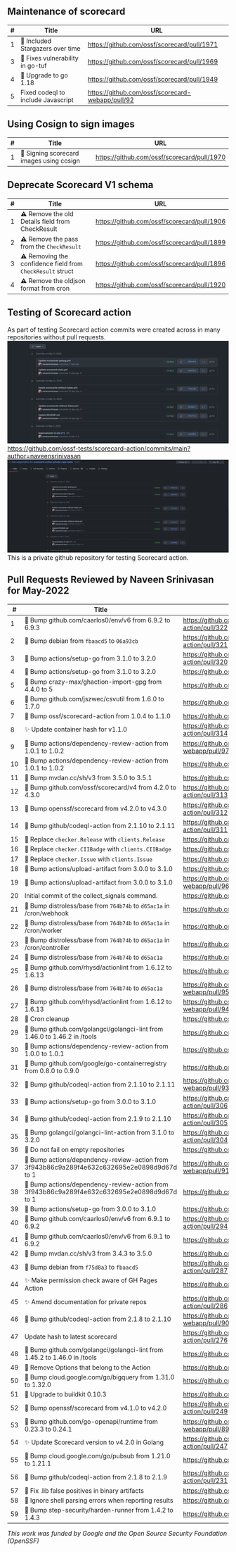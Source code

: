 ## Maintenance of scorecard
| #   | Title                                    | URL                                              |
|-----|------------------------------------------|--------------------------------------------------|
| 1   | :seedling: Included Stargazers over time | https://github.com/ossf/scorecard/pull/1971      |
| 3   | :seedling: Fixes vulnerability in go-tuf | https://github.com/ossf/scorecard/pull/1969      |
| 4   | :seedling: Upgrade to go 1.18            | https://github.com/ossf/scorecard/pull/1949      |
| 5   | Fixed codeql to include Javascript       | https://github.com/ossf/scorecard-webapp/pull/92 |

## Using Cosign to sign images
| #   | Title                                    | URL                                         |
|-----|------------------------------------------|---------------------------------------------|
| 1   | 🌱 Signing scorecard images using cosign | https://github.com/ossf/scorecard/pull/1970 |

## Deprecate Scorecard V1 schema
| #   | Title                                                             | URL                                         |
|-----|-------------------------------------------------------------------|---------------------------------------------|
| 1   | ⚠️  Remove the old Details field from CheckResult                 | https://github.com/ossf/scorecard/pull/1906 |
| 2   | :warning: Remove the pass from the `CheckResult`                  | https://github.com/ossf/scorecard/pull/1899 |
| 3   | :warning: Removing the confidence field from `CheckResult` struct | https://github.com/ossf/scorecard/pull/1896 |
| 4   | :warning: Remove the oldjson format from cron                     | https://github.com/ossf/scorecard/pull/1920 |


## Testing of Scorecard action 
As part of testing Scorecard action commits were created across in many repositories without pull requests.
![Commits](images/tests-for-scorecard-action-05-2022.jpg) https://github.com/ossf-tests/scorecard-action/commits/main?author=naveensrinivasan
![Commits](images/test-organization-ls-05-2022.jpg) This is a private github repository for testing Scorecard action.


## Pull Requests Reviewed by Naveen Srinivasan for May-2022
| #   | Title                                                                                               | URL                                                |
|-----|-----------------------------------------------------------------------------------------------------|----------------------------------------------------|
| 1   | :seedling: Bump github.com/caarlos0/env/v6 from 6.9.2 to 6.9.3                                      | https://github.com/ossf/scorecard-action/pull/322  |
| 2   | :seedling: Bump debian from `fbaacd5` to `06a93cb`                                                  | https://github.com/ossf/scorecard-action/pull/321  |
| 3   | :seedling: Bump actions/setup-go from 3.1.0 to 3.2.0                                                | https://github.com/ossf/scorecard-action/pull/320  |
| 4   | :seedling: Bump actions/setup-go from 3.1.0 to 3.2.0                                                | https://github.com/ossf/scorecard/pull/1968        |
| 5   | :seedling: Bump crazy-max/ghaction-import-gpg from 4.4.0 to 5                                       | https://github.com/ossf/scorecard/pull/1967        |
| 6   | :seedling: Bump github.com/jszwec/csvutil from 1.6.0 to 1.7.0                                       | https://github.com/ossf/scorecard/pull/1966        |
| 7   | :seedling: Bump ossf/scorecard-action from 1.0.4 to 1.1.0                                           | https://github.com/ossf/scorecard/pull/1963        |
| 8   | ✨ Update container hash for v1.1.0                                                                  | https://github.com/ossf/scorecard-action/pull/314  |
| 9   | :seedling: Bump actions/dependency-review-action from 1.0.1 to 1.0.2                                | https://github.com/ossf/scorecard-webapp/pull/97   |
| 10  | :seedling: Bump actions/dependency-review-action from 1.0.1 to 1.0.2                                | https://github.com/ossf/scorecard/pull/1952        |
| 11  | :seedling: Bump mvdan.cc/sh/v3 from 3.5.0 to 3.5.1                                                  | https://github.com/ossf/scorecard/pull/1951        |
| 12  | :seedling: Bump github.com/ossf/scorecard/v4 from 4.2.0 to 4.3.0                                    | https://github.com/ossf/scorecard-action/pull/313  |
| 13  | :seedling: Bump openssf/scorecard from v4.2.0 to v4.3.0                                             | https://github.com/ossf/scorecard-action/pull/312  |
| 14  | :seedling: Bump github/codeql-action from 2.1.10 to 2.1.11                                          | https://github.com/ossf/scorecard-action/pull/311  |
| 15  | 🌱 Replace `checker.Release` with `clients.Release`                                                 | https://github.com/ossf/scorecard/pull/1946        |
| 16  | 🌱 Replace `checker.CIIBadge` with `clients.CIIBadge`                                               | https://github.com/ossf/scorecard/pull/1945        |
| 17  | 🌱 Replace `checker.Issue` with `clients.Issue`                                                     | https://github.com/ossf/scorecard/pull/1944        |
| 18  | :seedling: Bump actions/upload-artifact from 3.0.0 to 3.1.0                                         | https://github.com/ossf/scorecard/pull/1941        |
| 19  | :seedling: Bump actions/upload-artifact from 3.0.0 to 3.1.0                                         | https://github.com/ossf/scorecard-webapp/pull/96   |
| 20  | Initial commit of the collect_signals command.                                                      | https://github.com/ossf/criticality_score/pull/120 |
| 21  | :seedling: Bump distroless/base from `764b74b` to `d65ac1a` in /cron/webhook                        | https://github.com/ossf/scorecard/pull/1931        |
| 22  | :seedling: Bump distroless/base from `764b74b` to `d65ac1a` in /cron/worker                         | https://github.com/ossf/scorecard/pull/1930        |
| 23  | :seedling: Bump distroless/base from `764b74b` to `d65ac1a` in /cron/controller                     | https://github.com/ossf/scorecard/pull/1929        |
| 24  | :seedling: Bump distroless/base from `764b74b` to `d65ac1a`                                         | https://github.com/ossf/scorecard/pull/1928        |
| 25  | :seedling: Bump github.com/rhysd/actionlint from 1.6.12 to 1.6.13                                   | https://github.com/ossf/scorecard/pull/1927        |
| 26  | :seedling: Bump distroless/base from `764b74b` to `d65ac1a`                                         | https://github.com/ossf/scorecard-webapp/pull/95   |
| 27  | :seedling: Bump github.com/rhysd/actionlint from 1.6.12 to 1.6.13                                   | https://github.com/ossf/scorecard-webapp/pull/94   |
| 28  | 🌱 Cron cleanup                                                                                     | https://github.com/ossf/scorecard/pull/1925        |
| 29  | :seedling: Bump github.com/golangci/golangci-lint from 1.46.0 to 1.46.2 in /tools                   | https://github.com/ossf/scorecard/pull/1924        |
| 30  | :seedling: Bump actions/dependency-review-action from 1.0.0 to 1.0.1                                | https://github.com/ossf/scorecard/pull/1923        |
| 31  | :seedling: Bump github.com/google/go-containerregistry from 0.8.0 to 0.9.0                          | https://github.com/ossf/scorecard/pull/1922        |
| 32  | :seedling: Bump github/codeql-action from 2.1.10 to 2.1.11                                          | https://github.com/ossf/scorecard-webapp/pull/93   |
| 33  | :seedling: Bump actions/setup-go from 3.0.0 to 3.1.0                                                | https://github.com/ossf/scorecard-action/pull/306  |
| 34  | :seedling: Bump github/codeql-action from 2.1.9 to 2.1.10                                           | https://github.com/ossf/scorecard-action/pull/305  |
| 35  | :seedling: Bump golangci/golangci-lint-action from 3.1.0 to 3.2.0                                   | https://github.com/ossf/scorecard-action/pull/304  |
| 36  | 🐛 Do not fail on empty repositories                                                                | https://github.com/ossf/scorecard/pull/1914        |
| 37  | :seedling: Bump actions/dependency-review-action from 3f943b86c9a289f4e632c632695e2e0898d9d67d to 1 | https://github.com/ossf/scorecard-webapp/pull/91   |
| 38  | :seedling: Bump actions/dependency-review-action from 3f943b86c9a289f4e632c632695e2e0898d9d67d to 1 | https://github.com/ossf/scorecard/pull/1910        |
| 39  | :seedling: Bump actions/setup-go from 3.0.0 to 3.1.0                                                | https://github.com/ossf/scorecard/pull/1909        |
| 40  | :seedling: Bump github.com/caarlos0/env/v6 from 6.9.1 to 6.9.2                                      | https://github.com/ossf/scorecard-action/pull/294  |
| 41  | :seedling: Bump github.com/caarlos0/env/v6 from 6.9.1 to 6.9.2                                      | https://github.com/ossf/scorecard/pull/1905        |
| 42  | :seedling: Bump mvdan.cc/sh/v3 from 3.4.3 to 3.5.0                                                  | https://github.com/ossf/scorecard/pull/1904        |
| 43  | :seedling: Bump debian from `f75d8a3` to `fbaacd5`                                                  | https://github.com/ossf/scorecard-action/pull/287  |
| 44  | ✨ Make permission check aware of GH Pages Action                                                    | https://github.com/ossf/scorecard/pull/1902        |
| 45  | ✨ Amend documentation for private repos                                                             | https://github.com/ossf/scorecard-action/pull/286  |
| 46  | :seedling: Bump github/codeql-action from 2.1.8 to 2.1.10                                           | https://github.com/ossf/scorecard-webapp/pull/90   |
| 47  | Update hash to latest scorecard                                                                     | https://github.com/ossf/scorecard-action/pull/276  |
| 48  | :seedling: Bump github.com/golangci/golangci-lint from 1.45.2 to 1.46.0 in /tools                   | https://github.com/ossf/scorecard/pull/1900        |
| 49  | 🐛 Remove Options that belong to the Action                                                         | https://github.com/ossf/scorecard/pull/1898        |
| 50  | :seedling: Bump cloud.google.com/go/bigquery from 1.31.0 to 1.32.0                                  | https://github.com/ossf/scorecard/pull/1893        |
| 51  | :seedling: Upgrade to buildkit 0.10.3                                                               | https://github.com/ossf/scorecard/pull/1892        |
| 52  | :seedling: Bump openssf/scorecard from v4.1.0 to v4.2.0                                             | https://github.com/ossf/scorecard-action/pull/249  |
| 53  | :seedling: Bump github.com/go-openapi/runtime from 0.23.3 to 0.24.1                                 | https://github.com/ossf/scorecard-webapp/pull/89   |
| 54  | ✨ Update Scorecard version to v4.2.0 in Golang                                                      | https://github.com/ossf/scorecard-action/pull/247  |
| 55  | :seedling: Bump cloud.google.com/go/pubsub from 1.21.0 to 1.21.1                                    | https://github.com/ossf/scorecard/pull/1887        |
| 56  | :seedling: Bump github/codeql-action from 2.1.8 to 2.1.9                                            | https://github.com/ossf/scorecard-action/pull/231  |
| 57  | 🐛 Fix .lib false positives in binary artifacts                                                     | https://github.com/ossf/scorecard/pull/1879        |
| 58  | 🐛 Ignore shell parsing errors when reporting results                                               | https://github.com/ossf/scorecard/pull/1878        |
| 59  | :seedling: Bump step-security/harden-runner from 1.4.2 to 1.4.3                                     | https://github.com/ossf/scorecard/pull/1877        |



_This work was  funded by Google and the Open Source Security Foundation (OpenSSF)_
